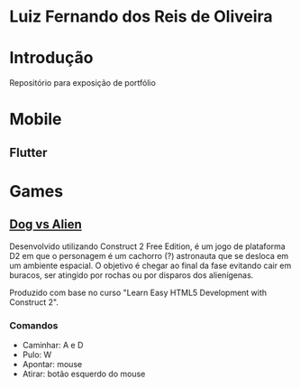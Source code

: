 # Luiz Fernando dos Reis de Oliveira

# Introdução

Repositório para exposição de portfólio

# Mobile

## Flutter

# Games

## [Dog vs Alien](https://luizfernando-ro.github.io/DogVsAlien)

Desenvolvido utilizando Construct 2 Free Edition, é um jogo de plataforma D2 em que o personagem é um cachorro (?) astronauta que se desloca em um ambiente espacial. O objetivo é chegar ao final da fase evitando cair em buracos, ser atingido por rochas ou por disparos dos alienígenas.

Produzido com base no curso "Learn Easy HTML5 Development with Construct 2".

### Comandos

- Caminhar: A e D
- Pulo: W
- Apontar: mouse
- Atirar: botão esquerdo do mouse
